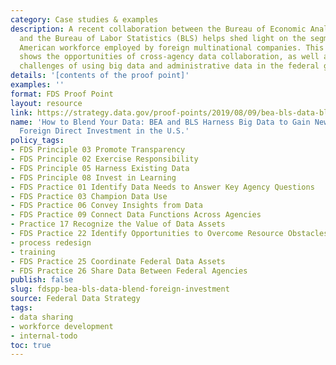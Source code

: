 ```yaml
---
category: Case studies & examples
description: A recent collaboration between the Bureau of Economic Analysis (BEA)
  and the Bureau of Labor Statistics (BLS) helps shed light on the segment of the
  American workforce employed by foreign multinational companies. This case study
  shows the opportunities of cross-agency data collaboration, as well as some of the
  challenges of using big data and administrative data in the federal government.
details: '[contents of the proof point]'
examples: ''
format: FDS Proof Point
layout: resource
link: https://strategy.data.gov/proof-points/2019/08/09/bea-bls-data-blend-foreign-investment/
name: 'How to Blend Your Data: BEA and BLS Harness Big Data to Gain New Insights about
  Foreign Direct Investment in the U.S.'
policy_tags:
- FDS Principle 03 Promote Transparency
- FDS Principle 02 Exercise Responsibility
- FDS Principle 05 Harness Existing Data
- FDS Principle 08 Invest in Learning
- FDS Practice 01 Identify Data Needs to Answer Key Agency Questions
- FDS Practice 03 Champion Data Use
- FDS Practice 06 Convey Insights from Data
- FDS Practice 09 Connect Data Functions Across Agencies
- Practice 17 Recognize the Value of Data Assets
- FDS Practice 22 Identify Opportunities to Overcome Resource Obstacles
- process redesign
- training
- FDS Practice 25 Coordinate Federal Data Assets
- FDS Practice 26 Share Data Between Federal Agencies
publish: false
slug: fdspp-bea-bls-data-blend-foreign-investment
source: Federal Data Strategy
tags:
- data sharing
- workforce development
- internal-todo
toc: true
---
```

